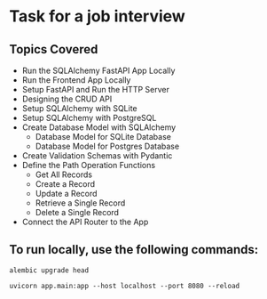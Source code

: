 # Task for a job interview

## Topics Covered

- Run the SQLAlchemy FastAPI App Locally
- Run the Frontend App Locally
- Setup FastAPI and Run the HTTP Server
- Designing the CRUD API
- Setup SQLAlchemy with SQLite
- Setup SQLAlchemy with PostgreSQL
- Create Database Model with SQLAlchemy
    - Database Model for SQLite Database
    - Database Model for Postgres Database
- Create Validation Schemas with Pydantic
- Define the Path Operation Functions
    - Get All Records
    - Create a Record
    - Update a Record
    - Retrieve a Single Record
    - Delete a Single Record
- Connect the API Router to the App

## To run locally, use the following commands:
```alembic upgrade head```

```uvicorn app.main:app --host localhost --port 8080 --reload```
